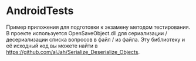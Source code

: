 # AndroidTests
 Пример приложения для подготовки к экзамену методом тестирования.
 В проекте используется OpenSaveObject.dll для сериализации / десериализации списка вопросов в файл / из файла.
 Эту библиотеку и её исходный код вы можете найти в https://github.com/alJah/Serialize_Deserialize_Objects.
